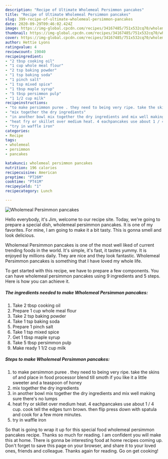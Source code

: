 ```yaml
---
description: "Recipe of Ultimate Wholemeal Persimmon pancakes"
title: "Recipe of Ultimate Wholemeal Persimmon pancakes"
slug: 399-recipe-of-ultimate-wholemeal-persimmon-pancakes
date: 2020-09-29T09:46:02.424Z
image: https://img-global.cpcdn.com/recipes/34167485/751x532cq70/wholemeal-persimmon-pancakes-recipe-main-photo.jpg
thumbnail: https://img-global.cpcdn.com/recipes/34167485/751x532cq70/wholemeal-persimmon-pancakes-recipe-main-photo.jpg
cover: https://img-global.cpcdn.com/recipes/34167485/751x532cq70/wholemeal-persimmon-pancakes-recipe-main-photo.jpg
author: Hettie Lyons
ratingvalue: 4
reviewcount: 19040
recipeingredient:
- "2 tbsp cooking oil"
- "1 cup whole meal flour"
- "2 tsp baking powder"
- "1 tsp baking soda"
- "1 pinch salt"
- "1 tsp mixed spice"
- "1 tbsp maple syrup"
- "5 tbsp persimmon pulp"
- "1 1/2 cup milk"
recipeinstructions:
- "to make persimmon puree . they need to being very ripe. take the skins of and place in food processor blend till smoth if you like it a little sweeter and a teaspoon of honey"
- "mix together the dry ingredients"
- "in another bowl mix together the dry ingredients and mix well making sure there&#39;s no lumps"
- "heat fry or skillet over medium heat. 4 eachpancakes use about 1 / 4 cup. cook tell the edges turn brown. then flip press down with spatula and cook for a few more minutes."
- "try in waffle iron"
categories:
- Recipe
tags:
- wholemeal
- persimmon
- pancakes

katakunci: wholemeal persimmon pancakes 
nutrition: 196 calories
recipecuisine: American
preptime: "PT26M"
cooktime: "PT41M"
recipeyield: "1"
recipecategory: Lunch

---
```



![Wholemeal Persimmon pancakes](https://img-global.cpcdn.com/recipes/34167485/751x532cq70/wholemeal-persimmon-pancakes-recipe-main-photo.jpg)

Hello everybody, it's Jim, welcome to our recipe site. Today, we're going to prepare a special dish, wholemeal persimmon pancakes. It is one of my favorites. For mine, I am going to make it a bit tasty. This is gonna smell and look delicious.



Wholemeal Persimmon pancakes is one of the most well liked of current trending foods in the world. It's simple, it's fast, it tastes yummy. It is enjoyed by millions daily. They are nice and they look fantastic. Wholemeal Persimmon pancakes is something that I have loved my whole life.


To get started with this recipe, we have to prepare a few components. You can have wholemeal persimmon pancakes using 9 ingredients and 5 steps. Here is how you can achieve it.

<!--inarticleads1-->

##### The ingredients needed to make Wholemeal Persimmon pancakes:

1. Take 2 tbsp cooking oil
1. Prepare 1 cup whole meal flour
1. Take 2 tsp baking powder
1. Take 1 tsp baking soda
1. Prepare 1 pinch salt
1. Take 1 tsp mixed spice
1. Get 1 tbsp maple syrup
1. Take 5 tbsp persimmon pulp
1. Make ready 1 1/2 cup milk




<!--inarticleads2-->

##### Steps to make Wholemeal Persimmon pancakes:

1. to make persimmon puree . they need to being very ripe. take the skins of and place in food processor blend till smoth if you like it a little sweeter and a teaspoon of honey
1. mix together the dry ingredients
1. in another bowl mix together the dry ingredients and mix well making sure there&#39;s no lumps
1. heat fry or skillet over medium heat. 4 eachpancakes use about 1 / 4 cup. cook tell the edges turn brown. then flip press down with spatula and cook for a few more minutes.
1. try in waffle iron




So that is going to wrap it up for this special food wholemeal persimmon pancakes recipe. Thanks so much for reading. I am confident you will make this at home. There is gonna be interesting food at home recipes coming up. Don't forget to save this page on your browser, and share it to your loved ones, friends and colleague. Thanks again for reading. Go on get cooking!
